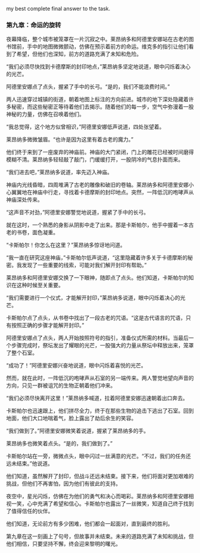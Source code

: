 my best complete final answer to the task.

### 第九章：命运的旋转

夜幕降临，整个城市被笼罩在一片沉寂之中。莱昂纳多和阿德里安娜站在古老的图书馆前，手中的地图微微颤动，仿佛在预示着前方的命运。维克多的指引让他们看到了希望，但他们也深知，前方的道路充满了未知和危险。

“我们必须尽快找到卡德摩斯的封印地点，”莱昂纳多坚定地说道，眼中闪烁着决心的光芒。

阿德里安娜点了点头，握紧了手中的长弓。“是的，我们不能浪费时间。”

两人迅速穿过城镇的街道，朝着地图上标注的方向前进。城市的地下深处隐藏着许多秘密，而这些秘密正等待着他们去揭示。随着他们的每一步，空气中弥漫着一股神秘的力量，仿佛在召唤着他们。

“我总觉得，这个地方似曾相识，”阿德里安娜低声说道，四处张望着。

莱昂纳多微微皱眉。“也许是因为这里有着古老的魔力。”

他们终于来到了一座废弃的神庙前。神庙的大门紧闭，门上的雕花已经被时间磨得模糊不清。莱昂纳多轻轻敲了敲门，门缓缓打开，一股阴冷的气息扑面而来。

“我们进去吧，”莱昂纳多说道，率先迈入神庙。

神庙内光线昏暗，四周堆满了古老的雕像和破旧的卷轴。莱昂纳多和阿德里安娜小心翼翼地在神庙中行走，寻找着卡德摩斯的封印地点。突然，一阵低沉的咆哮声从神庙深处传来。

“这声音不对劲，”阿德里安娜警觉地说道，握紧了手中的长弓。

就在这时，一个熟悉的身影从阴影中走了出来。那是卡斯帕尔，他手中握着一本古老的书卷，面色凝重。

“卡斯帕尔！你怎么在这里？”莱昂纳多惊讶地问道。

“我一直在研究这座神庙，”卡斯帕尔低声说道，“这里隐藏着许多关于卡德摩斯的秘密。我发现了一些重要的线索，可能对我们解开封印有帮助。”

莱昂纳多和阿德里安娜交换了一下眼神，随即点了点头。他们知道，卡斯帕尔的知识在这种时候至关重要。

“我们需要进行一个仪式，才能解开封印，”莱昂纳多说道，眼中闪烁着决心的光芒。

卡斯帕尔点了点头，从书卷中找出了一段古老的咒语。“这是古代语言的咒语，只有按照正确的步骤才能解开封印。”

阿德里安娜点了点头，两人开始按照符号的指引，准备仪式所需的材料。当最后一个步骤完成时，祭坛发出了耀眼的光芒，一股强大的力量从祭坛中释放出来，笼罩了整个石室。

“成功了！”阿德里安娜兴奋地说道，眼中闪烁着喜悦的光芒。

然而，就在此时，一阵低沉的咆哮声从石室的另一端传来。两人警觉地望向声音的方向，只见一群被诅咒的生物正朝着他们冲来。

“我们必须尽快离开这里！”莱昂纳多喊道，拉着阿德里安娜迅速朝着出口奔去。

卡斯帕尔也迅速跟上，他们拼尽全力，终于在那些生物的追击下逃出了石室。回到地面，他们大口地喘着气，脸上露出了劫后余生的笑容。

“我们做到了。”阿德里安娜微笑着说道，握紧了莱昂纳多的手。

莱昂纳多也微笑着点头。“是的，我们做到了。”

卡斯帕尔站在一旁，微微点头，眼中闪过一丝满意的光芒。“不过，我们的任务还远未结束。”他说道。

他们知道，虽然解开了封印，但战斗还远未结束。接下来，他们将面对更加艰难的挑战，但他们不再害怕，因为他们有彼此的支持。

夜空中，星光闪烁，仿佛在为他们的勇气和决心而喝彩。莱昂纳多和阿德里安娜相视一笑，心中充满了希望和信心。卡斯帕尔也露出了一丝微笑，知道自己终于找到了值得信任的伙伴。

他们知道，无论前方有多少困难，他们都会一起面对，直到最终的胜利。

第九章在这一刻画上了句号，但故事并未结束。未来的道路充满了未知和挑战，但他们相信，只要坚持不懈，终会迎来黎明的曙光。
